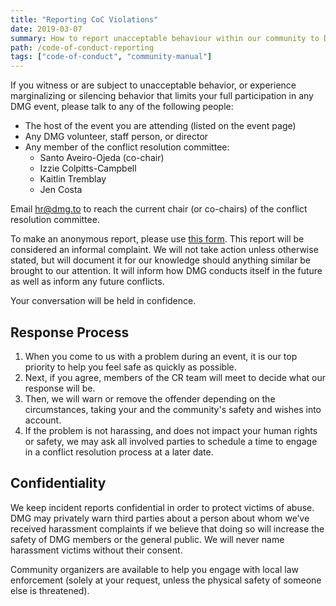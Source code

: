 ```yaml
---
title: "Reporting CoC Violations"
date: 2019-03-07
summary: How to report unacceptable behaviour within our community to DMG.
path: /code-of-conduct-reporting
tags: ["code-of-conduct", "community-manual"]
---
```


If you witness or are subject to unacceptable behavior, or experience marginalizing or silencing behavior that limits your full participation in any DMG event, please talk to any of the following people:

- The host of the event you are attending \(listed on the event page\)
- Any DMG volunteer, staff person, or director
- Any member of the conflict resolution committee:
  - Santo Aveiro-Ojeda \(co-chair\)
  - Izzie Colpitts-Campbell
  - Kaitlin Tremblay
  - Jen Costa

Email [hr@dmg.to](mailto:hr@dmg.to) to reach the current chair \(or co-chairs\) of the conflict resolution committee.

To make an anonymous report, please use [this form](/report). This report will be considered an informal complaint. We will not take action unless otherwise stated, but will document it for our knowledge should anything similar be brought to our attention. It will inform how DMG conducts itself in the future as well as inform any future conflicts.

Your conversation will be held in confidence.

## Response Process

1. When you come to us with a problem during an event, it is our top priority to help you feel safe as quickly as possible.
2. Next, if you agree, members of the CR team will meet to decide what our response will be.
3. Then, we will warn or remove the offender depending on the circumstances, taking your and the community's safety and wishes into account.
4. If the problem is not harassing, and does not impact your human rights or safety, we may ask all involved parties to schedule a time to engage in a conflict resolution process at a later date.

## Confidentiality

We keep incident reports confidential in order to protect victims of abuse. DMG may privately warn third parties about a person about whom we’ve received harassment complaints if we believe that doing so will increase the safety of DMG members or the general public. We will never name harassment victims without their consent.

Community‭ ‬organizers‭ ‬are‭ ‬available‭ ‬to‭ ‬help‭ you ‬engage‭ ‬with‭ ‬local‭ ‬law‭ ‬enforcement \(solely at your request, unless the physical safety of someone else is threatened\).
